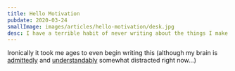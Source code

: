```yaml
---
title: Hello Motivation
pubdate: 2020-03-24
smallImage: images/articles/hello-motivation/desk.jpg
desc: I have a terrible habit of never writing about the things I make. This site is my attempt to fix that...
---
```


Ironically it took me ages to even begin writing this (although my brain is [admittedly](https://www.trusselltrust.org/coronavirus-food-banks/) and [understandably](https://england.shelter.org.uk/donate) somewhat distracted right now...)
